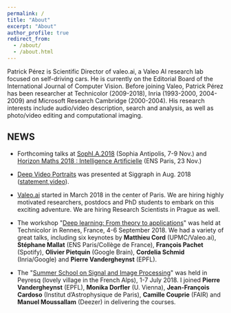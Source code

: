```yaml
---
permalink: /
title: "About"
excerpt: "About"
author_profile: true
redirect_from: 
  - /about/
  - /about.html
---
```


Patrick Pérez is Scientific Director of valeo.ai, a Valeo AI research lab focused on self-driving cars.
He is currently on the Editorial Board of the International Journal of Computer Vision. Before joining Valeo, Patrick Pérez has been researcher at Technicolor (2009-2018), Inria (1993-2000, 2004-2009) and Microsoft Research Cambridge (2000-2004). His research interests include audio/video description, search and analysis, as well as photo/video editing and computational imaging.

## NEWS

* Forthcoming talks at [SophI.A.2018](http://sophia-summit.com/sophia2018/en#.W5KcfKf-jDc) (Sophia Antipolis, 7-9 Nov.) and [Horizon Maths 2018 : Intelligence Artificielle](https://www.sciencesmaths-paris.fr/fr/horizon-maths-2018-intelligence-artificielle-957.htm) (ENS Paris, 23 Nov.)

* [Deep Video Portraits](https://web.stanford.edu/~zollhoef/papers/SG2018_DeepVideo/page.html) was presented at Siggraph in Aug. 2018 ([statement](https://techxplore.com/news/2018-08-ai-dodgy-lip-sync-dubbing.html),[video](https://www.youtube.com/watch?v=qc5P2bvfl44)).  

[//]: # (* Valeo.ai will be at Valeo booth at CVPR, Salt Lake City, 19-21 June 2018, come and visit us.)

* [Valeo.ai](https://www.valeo.com/en/valeo-launches-valeo-ai-the-first-global-research-center-in-artificial-intelligence-and-deep-learning-for-automotive-applications-based-in-paris/) started in March 2018 in the center of Paris. We are hiring highly motivated researchers, postdocs and PhD students to embark on this exciting adventure.  We are hiring Research Scientists in Prague as well.

* The workshop "[Deep learning: From theory to applications](https://www.lebesgue.fr/content/sem2018-deeplearning)" was held at Technicolor in Rennes, France, 4-6 September 2018. We had a variety of great talks, including six keynotes by **Matthieu Cord** (UPMC/Valeo.ai), **Stéphane Mallat** (ENS Paris/Collège de France), **François Pachet** (Spotify), **Olivier Pietquin** (Google Brain), **Cordelia Schmid** (Inria/Google) and **Pierre Vandergheynst** (EPFL).  

* The "[Summer School on Signal and Image Processing](http://www.gretsi.fr/peyresq18/cours.php)" was held in Peyresq (lovely village in the French Alps), 1-7 July 2018. I joined  **Pierre Vandergheynst** (EPFL), **Monika Dorfler** (U. Vienna), **Jean-François Cardoso** (Institut d’Astrophysique de Paris), **Camille Couprie** (FAIR) and **Manuel Moussallam** (Deezer) in delivering the courses.
